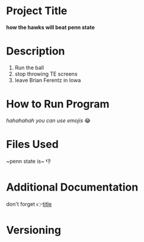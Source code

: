 # Project Title
**how the hawks will beat penn state**
# Description
1. Run the ball
2. stop throwing TE screens
3. leave Brian Ferentz in Iowa
# How to Run Program
*hahahahah you can use emojis* 😂
# Files Used
~penn state is~ 👎
# Additional Documentation
don't forget 👉[title](https://www.espn.com/college-football/game/_/gameId/401282758)
# Versioning

